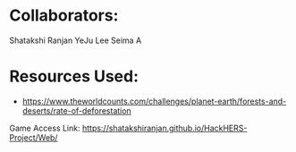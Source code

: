 # Collaborators: 
Shatakshi Ranjan
YeJu Lee
Seima A


# Resources Used: 
* https://www.theworldcounts.com/challenges/planet-earth/forests-and-deserts/rate-of-deforestation

Game Access Link:
https://shatakshiranjan.github.io/HackHERS-Project/Web/
